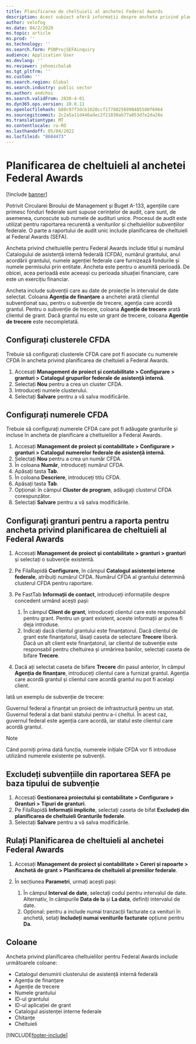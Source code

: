 ```yaml
---
title: Planificarea de cheltuieli al anchetei Federal Awards
description: Acest subiect oferă informații despre ancheta privind planificarea de cheltuieli al Federal Awards.
author: velofog
ms.date: 04/2/2020
ms.topic: article
ms.prod: ''
ms.technology: ''
ms.search.form: PSNProjSEFAinquiry
audience: Application User
ms.devlang: ''
ms.reviewer: johnmichalak
ms.tgt_pltfrm: ''
ms.custom: ''
ms.search.region: Global
ms.search.industry: public sector
ms.author: andchoi
ms.search.validFrom: 2020-4-01
ms.dyn365.ops.version: 10.0.11
ms.openlocfilehash: b88c97f3dcb1020ccf17788256990485580f6964
ms.sourcegitcommit: 2c2a5a11d446adec2f21030ab77a053d7e2da28e
ms.translationtype: MT
ms.contentlocale: ro-RO
ms.lasthandoff: 05/04/2022
ms.locfileid: "8684473"
---
```

# <a name="schedule-of-expenditures-of-federal-awards-inquiry"></a>Planificarea de cheltuieli al anchetei Federal Awards

[!include [banner](../includes/banner.md)]

Potrivit Circularei Biroului de Management și Buget A-133, agențiile care primesc fonduri federale sunt supuse cerințelor de audit, care sunt, de asemenea, cunoscute sub numele de audituri unice. Procesul de audit este utilizat pentru raportarea recurentă a veniturilor și cheltuielilor subvențiilor federale. O parte a raportului de audit unic include planificarea de cheltuieli al Federal Awards (SEFA).

Ancheta privind cheltuielile pentru Federal Awards include titlul și numărul Catalogului de asistență internă federală (CFDA), numărul grantului, anul acordării grantului, numele agenției federale care furnizează fondurile și numele permisului prin entitate. Ancheta este pentru o anumită perioadă. De obicei, acea perioadă este aceeași cu perioada situației financiare, care este un exercițiu financiar.

Ancheta include subvenții care au date de proiecție în intervalul de date selectat. Coloana **Agenția de finanțare** a anchetei arată clientul subvenționat sau, pentru o subvenție de trecere, agenția care acordă grantul. Pentru o subvenție de trecere, coloana **Agenție de trecere** arată clientul de grant. Dacă grantul nu este un grant de trecere, coloana **Agenție de trecere** este necompletată.

## <a name="set-up-the-cfda-clusters"></a>Configurați clusterele CFDA

Trebuie să configurați clusterele CFDA care pot fi asociate cu numerele CFDA în ancheta privind planificarea de cheltuieli a Federal Awards.

1. Accesați **Management de proiect și contabilitate \> Configurare \> granturi \> Catalogul grupurilor federale de asistență internă**.
2. Selectați **Nou** pentru a crea un cluster CFDA.
3. Introduceți numele clusterului.
4. Selectați **Salvare** pentru a vă salva modificările.

## <a name="set-up-cfda-numbers"></a>Configurați numerele CFDA

Trebuie să configurați numerele CFDA care pot fi adăugate granturile și incluse în ancheta de planificare a cheltuielilor a Federal Awards.

1. Accesați **Management de proiect și contabilitate \> Configurare \> granturi \> Catalogul numerelor federale de asistență internă**.
2. Selectați **Nou** pentru a crea un număr CFDA.
3. În coloana **Număr**, introduceți numărul CFDA.
4. Apăsați tasta **Tab**.
5. În coloana **Descriere**, introduceți titlu CFDA.
6. Apăsați tasta **Tab**.
7. Opțional: în câmpul **Cluster de program**, adăugați clusterul CFDA corespunzător.
8. Selectați **Salvare** pentru a vă salva modificările.

## <a name="set-up-grants-to-report-for-the-schedule-of-expenditures-of-federal-awards-inquiry"></a>Configurați granturi pentru a raporta pentru ancheta privind planificarea de cheltuieli al Federal Awards

1. Accesați **Management de proiect și contabilitate \> granturi \> granturi** și selectați o subvenție existentă.
2. Pe FilaRapidă **Configurare**, în câmpul **Catalogul asistenței interne federale**, atribuiți numărul CFDA. Numărul CFDA al grantului determină clusterul CFDA pentru raportare.
3. Pe FastTab **Informații de contact**, introduceți informațiile despre concedent urmând acești pași:

    1. În câmpul **Client de grant**, introduceți clientul care este responsabil pentru grant. Pentru un grant existent, aceste informații ar putea fi deja introduse.
    2. Indicați dacă clientul grantului este finanțatorul. Dacă clientul de grant este finanțatorul, lăsați caseta de selectare **Trecere** liberă. Dacă un alt client este finanțatorul, iar clientul de subvenție este responsabil pentru cheltuirea și urmărirea banilor, selectați caseta de bifare **Trecere**.

4. Dacă ați selectat caseta de bifare **Trecere** din pasul anterior, în câmpul **Agenția de finanțare**, introduceți clientul care a furnizat grantul. Agenția care acordă grantul și clientul care acordă grantul nu pot fi același client.

Iată un exemplu de subvenție de trecere:

Guvernul federal a finanțat un proiect de infrastructură pentru un stat. Guvernul federal a dat banii statului pentru a-i cheltui. În acest caz, guvernul federal este agenția care acordă, iar statul este clientul care acordă grantul.

> [!NOTE] 
> Când porniți prima dată funcția, numerele inițiale CFDA vor fi introduse utilizând numerele existente pe subvenții.

## <a name="exclude-grants-from-sefa-reporting-based-on-the-grant-type"></a>Excludeți subvențiile din raportarea SEFA pe baza tipului de subvenție

1. Accesați **Gestionarea proiectului și contabilitate \> Configurare \> Granturi \> Tipuri de granturi**.
2. Pe FilaRapidă **Informații implicite**, selectați caseta de bifat **Excludeți din planificarea de cheltuieli Granturile federale**.
3. Selectați **Salvare** pentru a vă salva modificările.

## <a name="run-the-schedule-of-expenditures-of-federal-awards-inquiry"></a>Rulați Planificarea de cheltuieli al anchetei Federal Awards

1. Accesați **Management de proiect și contabilitate \> Cereri și rapoarte \> Anchetă de grant \> Planificarea de cheltuieli al premiilor federale**.
2. În secțiunea **Parametri**, urmați acești pași:

    1. În câmpul **Interval de date**, selectați codul pentru intervalul de date. Alternativ, în câmpurile **Data de la** și **La data**, definiți intervalul de date.
    2. Opțional: pentru a include numai tranzacții facturate ca venituri în anchetă, setați **Includeți numai veniturile facturate** opțiune pentru **Da**.

## <a name="columns"></a>Coloane

Ancheta privind planificarea cheltuielilor pentru Federal Awards include următoarele coloane:

- Catalogul denumirii clusterului de asistență internă federală
- Agenția de finanțare
- Agenție de trecere
- Numele grantului
- ID-ul grantului
- ID-ul aplicației de grant
- Catalogul asistenței interne federale
- Chitanțe
- Cheltuieli


[!INCLUDE[footer-include](../includes/footer-banner.md)]